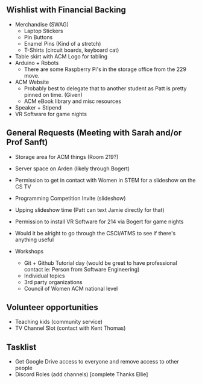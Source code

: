 ## Wishlist with Financial Backing
- Merchandise (SWAG)
    - Laptop Stickers
    - Pin Buttons
    - Enamel Pins (Kind of a stretch)
    - T-Shirts (circuit boards, keyboard cat)
- Table skirt with ACM Logo for tabling
- Arduino + Robots
    - There are some Raspberry Pi's in the storage office from the 229 move.
- ACM Website
    - Probably best to delegate that to another student as Patt is pretty pinned on time. (Given)
    - ACM eBook library and misc resources
- Speaker + Stipend
- VR Software for game nights


## General Requests (Meeting with Sarah and/or Prof Sanft)
- Storage area for ACM things (Room 219?)
- Server space on Arden (likely through Bogert)
- Permission to get in contact with Women in STEM for a slideshow on the CS TV
- Programming Competition Invite (slideshow)
- Upping slideshow time (Patt can text Jamie directly for that)
- Permission to install VR Software for 214 via Bogert for game nights
- Would it be alright to go through the CSCI/ATMS to see if there's anything useful
 
- Workshops
  - Git + Github Tutorial day (would be great to have professional contact ie: Person from Software Engineering)
  - Individual topics
  - 3rd party organizations
  - Council of Women ACM national level

## Volunteer opportunities
- Teaching kids (community service)
- TV Channel Slot (contact with Kent Thomas)


## Tasklist
- Get Google Drive access to everyone and remove access to other people
- Discord Roles (add channels) [complete Thanks Ellie]